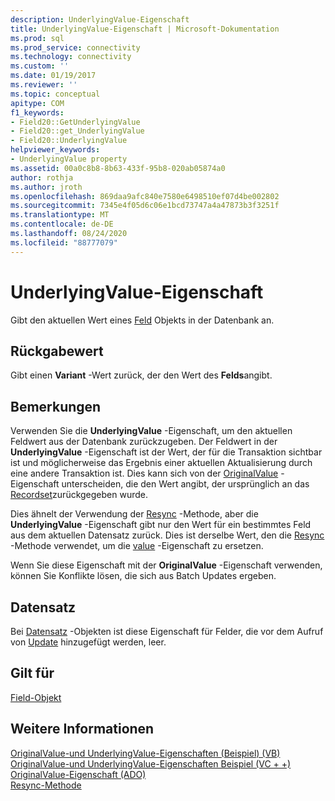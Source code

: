 ```yaml
---
description: UnderlyingValue-Eigenschaft
title: UnderlyingValue-Eigenschaft | Microsoft-Dokumentation
ms.prod: sql
ms.prod_service: connectivity
ms.technology: connectivity
ms.custom: ''
ms.date: 01/19/2017
ms.reviewer: ''
ms.topic: conceptual
apitype: COM
f1_keywords:
- Field20::GetUnderlyingValue
- Field20::get_UnderlyingValue
- Field20::UnderlyingValue
helpviewer_keywords:
- UnderlyingValue property
ms.assetid: 00a0c8b8-8b63-433f-95b8-020ab05874a0
author: rothja
ms.author: jroth
ms.openlocfilehash: 869daa9afc840e7580e6498510ef07d4be002802
ms.sourcegitcommit: 7345e4f05d6c06e1bcd73747a4a47873b3f3251f
ms.translationtype: MT
ms.contentlocale: de-DE
ms.lasthandoff: 08/24/2020
ms.locfileid: "88777079"
---
```

# <a name="underlyingvalue-property"></a>UnderlyingValue-Eigenschaft
Gibt den aktuellen Wert eines [Feld](./field-object.md) Objekts in der Datenbank an.  
  
## <a name="return-value"></a>Rückgabewert  
 Gibt einen **Variant** -Wert zurück, der den Wert des **Felds**angibt.  
  
## <a name="remarks"></a>Bemerkungen  
 Verwenden Sie die **UnderlyingValue** -Eigenschaft, um den aktuellen Feldwert aus der Datenbank zurückzugeben. Der Feldwert in der **UnderlyingValue** -Eigenschaft ist der Wert, der für die Transaktion sichtbar ist und möglicherweise das Ergebnis einer aktuellen Aktualisierung durch eine andere Transaktion ist. Dies kann sich von der [OriginalValue](./originalvalue-property-ado.md) -Eigenschaft unterscheiden, die den Wert angibt, der ursprünglich an das [Recordset](./recordset-object-ado.md)zurückgegeben wurde.  
  
 Dies ähnelt der Verwendung der [Resync](./resync-method.md) -Methode, aber die **UnderlyingValue** -Eigenschaft gibt nur den Wert für ein bestimmtes Feld aus dem aktuellen Datensatz zurück. Dies ist derselbe Wert, den die [Resync](./resync-method.md) -Methode verwendet, um die [value](./value-property-ado.md) -Eigenschaft zu ersetzen.  
  
 Wenn Sie diese Eigenschaft mit der **OriginalValue** -Eigenschaft verwenden, können Sie Konflikte lösen, die sich aus Batch Updates ergeben.  
  
## <a name="record"></a>Datensatz  
 Bei [Datensatz](./record-object-ado.md) -Objekten ist diese Eigenschaft für Felder, die vor dem Aufruf von [Update](./update-method.md) hinzugefügt werden, leer.  
  
## <a name="applies-to"></a>Gilt für  
 [Field-Objekt](./field-object.md)  
  
## <a name="see-also"></a>Weitere Informationen  
 [OriginalValue-und UnderlyingValue-Eigenschaften (Beispiel) (VB)](./originalvalue-and-underlyingvalue-properties-example-vb.md)   
 [OriginalValue-und UnderlyingValue-Eigenschaften Beispiel (VC + +)](./originalvalue-and-underlyingvalue-properties-example-vc.md)   
 [OriginalValue-Eigenschaft (ADO)](./originalvalue-property-ado.md)   
 [Resync-Methode](./resync-method.md)